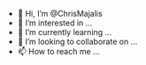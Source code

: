 - 👋 Hi, I’m @ChrisMajalis
- 👀 I’m interested in ...
- 🌱 I’m currently learning ...
- 💞️ I’m looking to collaborate on ...
- 📫 How to reach me ...

<!---
ChrisMajalis/ChrisMajalis is a ✨ special ✨ repository because its `README.md` (this file) appears on your GitHub profile.
You can click the Preview link to take a look at your changes.
--->
